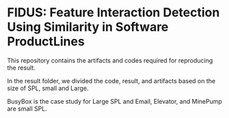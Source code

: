 # FIDUS:  Feature  Interaction  Detection  Using  Similarity  in  Software  ProductLines

This repository contains the artifacts and codes required for reproducing the result.

In the result folder, we divided the code, result, and artifacts based on the size of SPL, small and Large.

BusyBox is the case study for Large SPL and Email, Elevator, and MinePump are small SPL.

